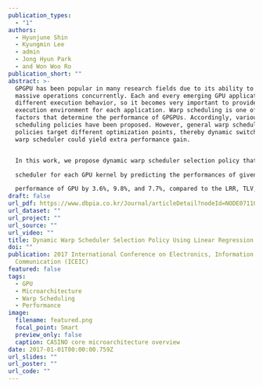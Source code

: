 ```yaml
---
publication_types:
  - "1"
authors:
  - Hyunjune Shin
  - Kyungmin Lee
  - admin
  - Jong Hyun Park
  - and Won Woo Ro
publication_short: ""
abstract: >-
  GPGPU has been popular in many research fields due to its ability to execute
  massive operations concurrently. Each and every emerging GPU application shows
  different execution behavior, so it becomes very important to provide suitable
  execution environment for each application. Warp scheduling is one of the key
  factors that determine the performance of GPGPUs. Accordingly, various warp
  scheduling policies have been proposed. However, general warp scheduling
  policies target different optimization points, thereby dynamic switching of
  warp scheduler could yield extra performance gain. 


  In this work, we propose dynamic warp scheduler selection policy that dynamically selects the optimal warp

  scheduler for each GPU kernel by predicting the performances of given warp scheduling policies. We consider three policies: LRR, TLV, and GTO. Scheduler selection is performed based on multiple linear regression by monitoring architectural events dynamically. Our evaluation results show that proposed scheme improves

  performance of GPU by 3.6%, 9.8%, and 7.7%, compared to the LRR, TLV, and GTO, respectively.
draft: false
url_pdf: https://www.dbpia.co.kr/Journal/articleDetail?nodeId=NODE07110631
url_dataset: ""
url_project: ""
url_source: ""
url_video: ""
title: Dynamic Warp Scheduler Selection Policy Using Linear Regression for GPUs
doi: ""
publication: 2017 International Conference on Electronics, Information and
  Communication (ICEIC)
featured: false
tags:
  - GPU
  - Microarchitecture
  - Warp Scheduling
  - Performance
image:
  filename: featured.png
  focal_point: Smart
  preview_only: false
  caption: CASINO core microarchitecture overview
date: 2017-01-01T00:00:00.759Z
url_slides: ""
url_poster: ""
url_code: ""
---
```

